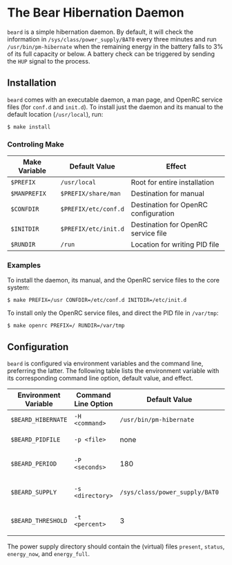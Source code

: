 # The Bear Hibernation Daemon

`beard` is a simple hibernation daemon. By default, it will check the
information in `/sys/class/power_supply/BAT0` every three minutes and run
`/usr/bin/pm-hibernate` when the remaining energy in the battery falls to 3% of
its full capacity or below. A battery check can be triggered by sending the
`HUP` signal to the process.

## Installation

`beard` comes with an executable daemon, a man page, and OpenRC service files
(for `conf.d` and `init.d`). To install just the daemon and its manual to the
default location (`/usr/local`), run:
```
$ make install
```

### Controling Make

| Make Variable | Default Value        | Effect                               |
| ------------- | -------------------- | ------------------------------------ |
| `$PREFIX`     | `/usr/local`         | Root for entire installation         |
| `$MANPREFIX`  | `$PREFIX/share/man`  | Destination for manual               |
| `$CONFDIR`    | `$PREFIX/etc/conf.d` | Destination for OpenRC configuration |
| `$INITDIR`    | `$PREFIX/etc/init.d` | Destination for OpenRC service file  |
| `$RUNDIR`     | `/run`               | Location for writing PID file        |

### Examples

To install the daemon, its manual, and the OpenRC service files to the core
system:
```
$ make PREFIX=/usr CONFDIR=/etc/conf.d INITDIR=/etc/init.d
```

To install only the OpenRC service files, and direct the PID file in `/var/tmp`:
```
$ make openrc PREFIX=/ RUNDIR=/var/tmp
```

## Configuration

`beard` is configured via environment variables and the command line,
preferring the latter. The following table lists the environment variable
with its corresponding command line option, default value, and effect.

| Environment Variable | Command Line Option | Default Value                  | Effect                     |
| -------------------- | ------------------- | ------------------------------ | -------------------------- |
| `$BEARD_HIBERNATE`   | `-H <command>`      | `/usr/bin/pm-hibernate`        | Hibernation command        |
| `$BEARD_PIDFILE`     | `-p <file>`         | none                           | PID file path              |
| `$BEARD_PERIOD`      | `-P <seconds>`      | 180                            | Sleep time between checks  |
| `$BEARD_SUPPLY`      | `-s <directory>`    | `/sys/class/power_supply/BAT0` | Power supply path          |
| `$BEARD_THRESHOLD`   | `-t <percent>`      | 3                              | Battery critical threshold |

The power supply directory should contain the (virtual) files `present`,
`status`, `energy_now`, and `energy_full`.

